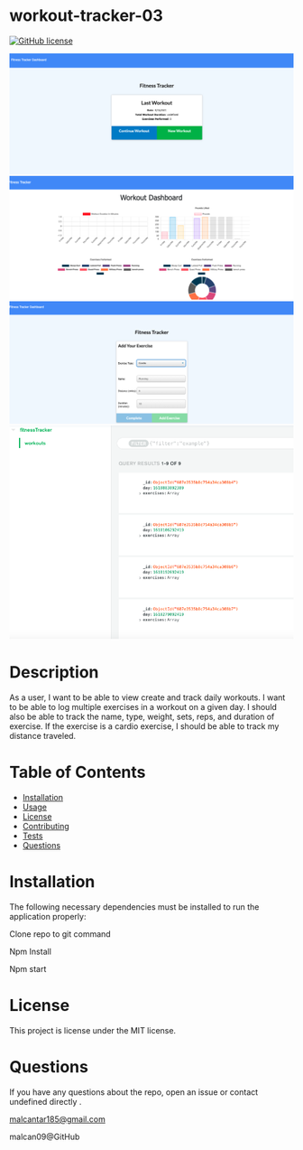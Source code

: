# workout-tracker-03


  [![GitHub license](https://img.shields.io/badge/license-MIT-blue.svg)](https://github.com/undefined/)
 
 <img src="assets/images/Home1.png" alt="HomePage">

 <img src="assets/images/Home2.png" alt="BackPage">

<img src="assets/images/Home3.png" alt="OtherPage">

<img src="assets/images/FitnessMongo.png" alt="OtherPage">

  # Description
   As a user, I want to be able to view create and track daily workouts. I want to be able to log multiple exercises in a workout on a given day. I should also be able to track the name, type, weight, sets, reps, and duration of exercise. If the exercise is a cardio exercise, I should be able to track my distance traveled.

  
  # Table of Contents 
  * [Installation](#installation)
  * [Usage](#usage)
  * [License](#license)
  * [Contributing](#contributing)
  * [Tests](#tests)
  * [Questions](#questions)
  
  
  # Installation
  The following necessary dependencies must be installed to run the application properly: 

  Clone repo to git command
  
  Npm Install

  Npm start
  
  # License
  This project is license under the MIT license.
  
  
 
 
  # Questions
  If you have any questions about the repo, open an issue or contact undefined directly .

  malcantar185@gmail.com

  malcan09@GitHub